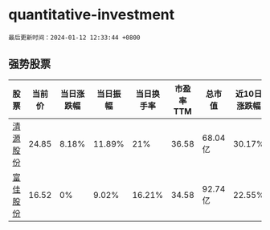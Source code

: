# quantitative-investment

`最后更新时间：2024-01-12 12:33:44 +0800`

## 强势股票

|股票|当前价|当日涨跌幅|当日振幅|当日换手率|市盈率TTM|总市值|近10日涨跌幅|
|----|----|----|----|----|----|----|----|
|[清源股份](https://xueqiu.com/S/SH603628)|24.85|8.18%|11.89%|21%|36.58|68.04亿|30.17%|
|[富佳股份](https://xueqiu.com/S/SH603219)|16.52|0%|9.02%|16.21%|34.58|92.74亿|22.55%|
